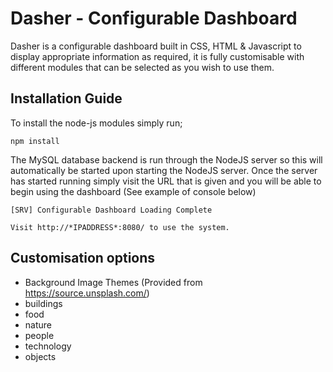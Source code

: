 # Dasher - Configurable Dashboard
Dasher is a configurable dashboard built in CSS, HTML &amp; Javascript to display appropriate information as required, it is fully customisable with different modules that can be selected as you wish to use them.

## Installation Guide
To install the node-js modules simply run;

```
npm install
```

The MySQL database backend is run through the NodeJS server so this will automatically be started upon starting the NodeJS server. Once the server has started running simply visit the URL that is given and you will be able to begin using the dashboard (See example of console below)

```
[SRV] Configurable Dashboard Loading Complete

Visit http://*IPADDRESS*:8080/ to use the system.
```

## Customisation options
* Background Image Themes (Provided from https://source.unsplash.com/)
 * buildings
 * food
 * nature
 * people
 * technology
 * objects